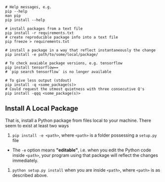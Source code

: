 ```shell
# Help messages, e.g.
pip --help
man pip
pip install --help

# install packages from a text file
pip install -r requirements.txt
# create reproducible package info into a text file
pip freeze > requirements.txt

# install a package in a way that reflect instantaneously the change
pip install -e path/to/some/local/package/

# To check avaiable package versions, e.g. tensorflow
pip install tensorflow==
# `pip search tensorflow` is no longer available

# To give less output (stdout)
pip install -q <some_package(s)>
# Could request the utmost quietness with three consecutive Q's
pip install -qqq <some_package(s)>
```


## Install A Local Package
That is, install a Python package from files local to your machine.
There seem to exist at least two ways

1. `pip install -e <path>`, where `<path>` is a folder possessing a `setup.py` file
  - The `-e` option means **"editable"**, i.e. when you edit the Python code inside `<path>`, your program using that package will reflect the changes immediately.
1. `python setup.py install` when you are inside `<path>`, where `<path>` is as described above.
